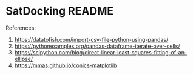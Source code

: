 # SatDocking README




References:
1. https://datatofish.com/import-csv-file-python-using-pandas/
2. https://pythonexamples.org/pandas-dataframe-iterate-over-cells/
3. https://scipython.com/blog/direct-linear-least-squares-fitting-of-an-ellipse/
4. https://mmas.github.io/conics-matplotlib
